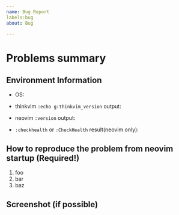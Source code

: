 ```yaml
---
name: Bug Report
labels:bug
about: Bug

---
```


# Problems summary




## Environment Information

 * OS:
 
 * thinkvim `:echo g:thinkvim_version` output:

 * neovim `:version` output:

 * `:checkhealth` or `:CheckHealth` result(neovim only):


## How to reproduce the problem from neovim startup (Required!)

 1. foo
 2. bar
 3. baz



## Screenshot (if possible)
